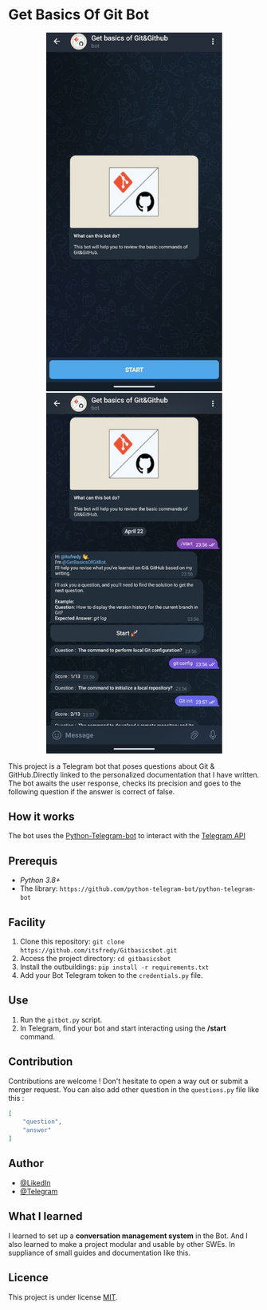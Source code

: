 # Get Basics Of Git Bot

<div align="center">
    <img src="./assets/preview-01.jpg" alt="Preview 1" width="353"/>
    <img src="./assets/preview-02.jpg" alt="Preview 2" width="353"/>
</div>

This project is a Telegram bot that poses questions about Git & GitHub.Directly linked to the personalized documentation that I have written.
The bot awaits the user response, checks its precision and goes to the following question if the answer is correct of false.


## How it works

The bot uses the [Python-Telegram-bot](https://python-telegram-bot.org/) to interact with the [Telegram API](https://core.telegram.org/bots/api)

## Prerequis

- *Python 3.8+* 
- The library: `https://github.com/python-telegram-bot/python-telegram-bot`


## Facility

1. Clone this repository: `git clone https://github.com/itsfredy/Gitbasicsbot.git`
2. Access the project directory: `cd gitbasicsbot`
3. Install the outbuildings: `pip install -r requirements.txt`
4. Add your Bot Telegram token to the `credentials.py` file.


## Use

1. Run the `gitbot.py` script.
2. In Telegram, find your bot and start interacting using the **/start** command.


## Contribution

Contributions are welcome !
Don't hesitate to open a way out or submit a merger request.
You can also add other question in the `questions.py` file like this :

```json
[
    "question",
    "answer"
]
```

## Author

- [@LikedIn](https://likedin.com/in/taboutsafredy)
- [@Telegram](https://t.me/itsfredy)

## What I learned

I learned to set up a **conversation management system** in the Bot.
And I also learned to make a project modular and usable by other SWEs.
In suppliance of small guides and documentation like this.

## Licence

This project is under license [MIT](https://opensource.org/licenses/mit).